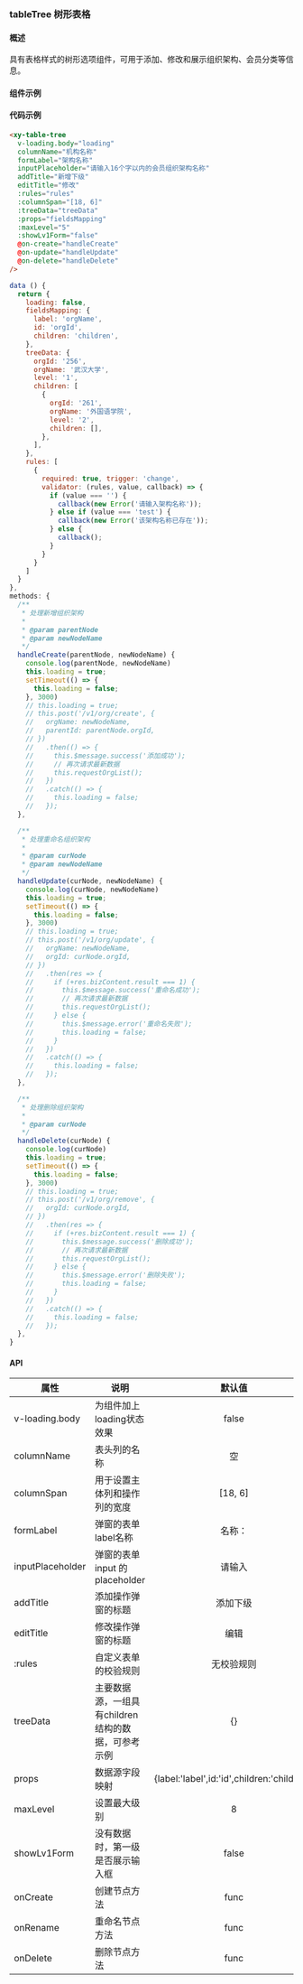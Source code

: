 ### tableTree 树形表格

#### 概述
具有表格样式的树形选项组件，可用于添加、修改和展示组织架构、会员分类等信息。

#### 组件示例

<div style="margin-top: 10px;">
<xy-table-tree
  v-loading.body="loading"
  columnName="机构名称"
  formLabel="架构名称"
  inputPlaceholder="请输入16个字以内的会员组织架构名称"
  addTitle="新增下级"
  editTitle="修改"
  :rules="rules"
  :columnSpan="[18, 6]"
  :treeData="treeData"
  :props="fieldsMapping"
  :maxLevel="4"
  :showLv1Form="false"
  @on-create="handleCreate"
  @on-update="handleUpdate"
  @on-delete="handleDelete"
/>
</div>

<script>
export default {
  data () {
    return {
      loading: false,
      fieldsMapping: {
        label: 'orgName',
        id: 'orgId',
        children: 'children',
      },
      treeData: {
        orgId: '256',
        orgName: '一级-1',
        level: '1',
        children: [
          {
            orgId: '261',
            orgName: '二级-2-1',
            level: '2',
            children: [],
          },
          {
            orgId: '262',
            orgName: '二级-2-2',
            level: '2',
            children: [
              {
                orgId: '265',
                orgName: '三级-3-1',
                level: '3',
                children: [
                  {
                    orgId: '266',
                    orgName: '四级-4-1',
                    level: '4',
                    children: [],
                  }
                ],
              },
            ],
          },
          {
            orgId: '263',
            orgName: '二级-2-3',
            level: '2',
            children: [
              {
                orgId: '264',
                orgName: '三级-3-1',
                level: '3',
                children: [],
              }
            ],
          },
        ],
      },
      rules: [
        {
          required: true, trigger: 'change',
          validator: (rules, value, callback) => {
            if (value === '') {
              callback(new Error('请输入架构名称'));
            } else if (value === 'test') {
              callback(new Error('该架构名称已存在'));
            } else {
              callback();
            }
          }
        }
      ]
    }
  },
  methods: {
    /**
     * 处理新增组织架构
     *
     * @param parentNode
     * @param newNodeName
     */
    handleCreate(parentNode, newNodeName) {
      console.log(parentNode, newNodeName)
      this.loading = true;
      setTimeout(() => {
        this.loading = false;
      }, 3000)
    },
    handleUpdate(curNode, newNodeName) {
      console.log(curNode, newNodeName)
      this.loading = true;
      setTimeout(() => {
        this.loading = false;
      }, 3000)
    },
    handleDelete(curNode) {
      console.log(curNode)
      this.loading = true;
      setTimeout(() => {
        this.loading = false;
      }, 3000)
    },
  }
};
</script>

#### 代码示例

```html
<xy-table-tree
  v-loading.body="loading"
  columnName="机构名称"
  formLabel="架构名称"
  inputPlaceholder="请输入16个字以内的会员组织架构名称"
  addTitle="新增下级"
  editTitle="修改"
  :rules="rules"
  :columnSpan="[18, 6]"
  :treeData="treeData"
  :props="fieldsMapping"
  :maxLevel="5"
  :showLv1Form="false"
  @on-create="handleCreate"
  @on-update="handleUpdate"
  @on-delete="handleDelete"
/>
```

```js
data () {
  return {
    loading: false,
    fieldsMapping: {
      label: 'orgName',
      id: 'orgId',
      children: 'children',
    },
    treeData: {
      orgId: '256',
      orgName: '武汉大学',
      level: '1',
      children: [
        {
          orgId: '261',
          orgName: '外国语学院',
          level: '2',
          children: [],
        },
      ],
    },
    rules: [
      {
        required: true, trigger: 'change',
        validator: (rules, value, callback) => {
          if (value === '') {
            callback(new Error('请输入架构名称'));
          } else if (value === 'test') {
            callback(new Error('该架构名称已存在'));
          } else {
            callback();
          }
        }
      }
    ]
  }
},
methods: {
  /**
   * 处理新增组织架构
   *
   * @param parentNode
   * @param newNodeName
   */
  handleCreate(parentNode, newNodeName) {
    console.log(parentNode, newNodeName)
    this.loading = true;
    setTimeout(() => {
      this.loading = false;
    }, 3000)
    // this.loading = true;
    // this.post('/v1/org/create', {
    //   orgName: newNodeName,
    //   parentId: parentNode.orgId,
    // })
    //   .then(() => {
    //     this.$message.success('添加成功');
    //     // 再次请求最新数据
    //     this.requestOrgList();
    //   })
    //   .catch(() => {
    //     this.loading = false;
    //   });
  },

  /**
   * 处理重命名组织架构
   *
   * @param curNode
   * @param newNodeName
   */
  handleUpdate(curNode, newNodeName) {
    console.log(curNode, newNodeName)
    this.loading = true;
    setTimeout(() => {
      this.loading = false;
    }, 3000)
    // this.loading = true;
    // this.post('/v1/org/update', {
    //   orgName: newNodeName,
    //   orgId: curNode.orgId,
    // })
    //   .then(res => {
    //     if (+res.bizContent.result === 1) {
    //       this.$message.success('重命名成功');
    //       // 再次请求最新数据
    //       this.requestOrgList();
    //     } else {
    //       this.$message.error('重命名失败');
    //       this.loading = false;
    //     }
    //   })
    //   .catch(() => {
    //     this.loading = false;
    //   });
  },

  /**
   * 处理删除组织架构
   *
   * @param curNode
   */
  handleDelete(curNode) {
    console.log(curNode)
    this.loading = true;
    setTimeout(() => {
      this.loading = false;
    }, 3000)
    // this.loading = true;
    // this.post('/v1/org/remove', {
    //   orgId: curNode.orgId,
    // })
    //   .then(res => {
    //     if (+res.bizContent.result === 1) {
    //       this.$message.success('删除成功');
    //       // 再次请求最新数据
    //       this.requestOrgList();
    //     } else {
    //       this.$message.error('删除失败');
    //       this.loading = false;
    //     }
    //   })
    //   .catch(() => {
    //     this.loading = false;
    //   });
  },
}
```

#### API

| 属性 | 说明 | 默认值 |
| ------ | ------ | :------: |
| v-loading.body | 为组件加上loading状态效果 | false |
| columnName | 表头列的名称 | 空 |
| columnSpan | 用于设置主体列和操作列的宽度 | [18, 6] |
| formLabel | 弹窗的表单label名称 | 名称： |
| inputPlaceholder | 弹窗的表单 input 的 placeholder | 请输入 |
| addTitle | 添加操作弹窗的标题 | 添加下级 |
| editTitle | 修改操作弹窗的标题 | 编辑 |
| :rules | 自定义表单的校验规则 | 无校验规则 |
| treeData | 主要数据源，一组具有children结构的数据，可参考示例 | {} |
| props | 数据源字段映射 | {label:'label',id:'id',children:'children'} |
| maxLevel | 设置最大级别 | 8 |
| showLv1Form | 没有数据时，第一级是否展示输入框 | false |
| onCreate | 创建节点方法 | func |
| onRename | 重命名节点方法 | func |
| onDelete | 删除节点方法 | func |



